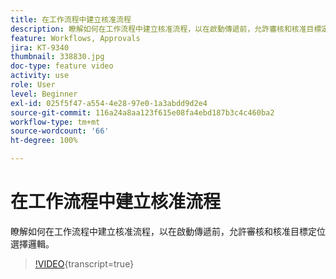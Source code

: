 ```yaml
---
title: 在工作流程中建立核准流程
description: 瞭解如何在工作流程中建立核准流程，以在啟動傳遞前，允許審核和核准目標定位選擇邏輯。
feature: Workflows, Approvals
jira: KT-9340
thumbnail: 338830.jpg
doc-type: feature video
activity: use
role: User
level: Beginner
exl-id: 025f5f47-a554-4e28-97e0-1a3abdd9d2e4
source-git-commit: 116a24a8aa123f615e08fa4ebd187b3c4c460ba2
workflow-type: tm+mt
source-wordcount: '66'
ht-degree: 100%

---
```


# 在工作流程中建立核准流程

瞭解如何在工作流程中建立核准流程，以在啟動傳遞前，允許審核和核准目標定位選擇邏輯。

>[!VIDEO](https://video.tv.adobe.com/v/338830?quality=12&learn=on){transcript=true}
